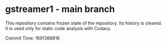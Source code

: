 # gstreamer1 - main branch

This repository contains frozen state of the repository.
Its history is cleared. It is used only for static code
analysis with Codacy.

Commit Time: 1691368816
